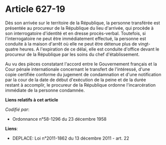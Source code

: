 # Article 627-19

Dès son arrivée sur le territoire de la République, la personne transférée est présentée au procureur de la République du
lieu d'arrivée, qui procède à son interrogatoire d'identité et en dresse procès-verbal. Toutefois, si l'interrogatoire ne
peut être immédiatement effectué, la personne est conduite à la maison d'arrêt où elle ne peut être détenue plus de vingt-
quatre heures. A l'expiration de ce délai, elle est conduite d'office devant le procureur de la République par les soins du
chef d'établissement.

Au vu des pièces constatant l'accord entre le Gouvernement français et la Cour pénale internationale concernant le transfert
de l'intéressé, d'une copie certifiée conforme du jugement de condamnation et d'une notification par la cour de la date de
début d'exécution de la peine et de la durée restant à accomplir, le procureur de la République ordonne l'incarcération
immédiate de la personne condamnée.

**Liens relatifs à cet article**

_Codifié par_:

  - Ordonnance n°58-1296 du 23 décembre 1958

**Liens**:

  - DEPLACE: Loi n°2011-1862 du 13 décembre 2011 - art. 22
